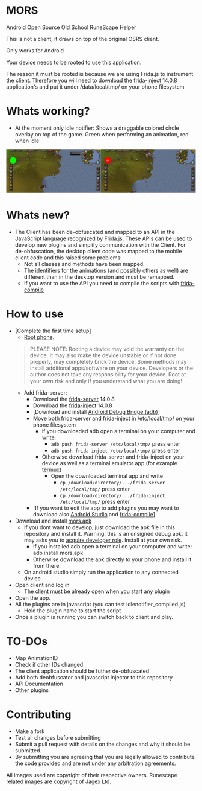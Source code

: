 # MORS
Android Open Source Old School RuneScape Helper

This is not a client, it draws on top of the original OSRS client.

Only works for Android 

Your device needs to be rooted to use this application.

The reason it must be rooted is because we are using Frida.js to instrument the client. Therefore you will need to download the [frida-inject 14.0.8](https://github.com/frida/frida/releases/tag/14.0.8) application's and put it under /data/local/tmp/ on your phone filesystem

# Whats working?
* At the moment only idle notifier: Shows a draggable colored circle overlay on top of the game. Green when performing an animation, red when idle

![alt text](../images/idlenotifier.jpg)

# Whats new?
* The Client has been de-obfuscated and mapped to an API in the JavaScript language recognized by Frida.js. These APIs can be used to develop new plugins and simplify communication with the Client. For de-obfuscation, the desktop client code was mapped to the mobile client code and this raised some problems:
  * Not all classes and methods have been mapped.
  * The identifiers for the animations (and possibly others as well) are different than in the desktop version and must be remapped.
  * If you want to use the API you need to compile the scripts with [frida-compile](https://github.com/frida/frida/releases/tag/14.0.8)

# How to use
* [Complete the first time setup]
    * [Root phone](https://www.xda-developers.com/root/).
    > PLEASE NOTE: Rooting a device may void the warranty on the device. It may also make the device unstable or if not done properly, may completely brick the device. Some methods may install additional apps/software on your device. Developers or the author does not take any responsibility for your device. Root at your own risk and only if you understand what you are doing!
    * Add frida-server:
        * Download the [frida-server](https://github.com/frida/frida/releases/tag/14.0.8) 14.0.8
        * Download the [frida-inject](https://github.com/frida/frida/releases/tag/14.0.8) 14.0.8
        * [Download and install [Android Debug Bridge (adb)](https://developer.android.com/studio/command-line/adb)]
        * Move both frida-server and frida-inject in /etc/local/tmp/ on your phone filesystem
            * if you downloaded adb open a terminal on your computer and write:
                * `adb push frida-server /etc/local/tmp/` press enter 
                * `adb push frida-inject /etc/local/tmp/` press enter 
            * Otherwise download frida-server and frida-inject on your device as well as a terminal emulator app (for example [termux](https://play.google.com/store/apps/details?id=com.termux))
                * Open the downloaded terminal app and write
                    * `cp /download/directory/.../frida-server /etc/local/tmp/` press enter
                    * `cp /download/directory/.../frida-inject /etc/local/tmp/` press enter
        * [If you want to edit the app to add plugins you may want to download also [Android Studio](https://developer.android.com/studio) and [frida-compile](https://github.com/frida/frida-compile)]
* Download and install [mors.apk](mors.apk)
    * If you dont want to develop, just download the apk file in this repository and install it. Warning: this is an unsigned debug apk, it may asks you to [acquire developer role](https://www.howtogeek.com/129728/how-to-access-the-developer-options-menu-and-enable-usb-debugging-on-android-4.2/). Install at your own risk.
        * If you installed adb open a terminal on your computer and write: adb install mors.apk
        * Otherwise download the apk directly to your phone and install it from there.
    * On android studio simply run the application to any connected device
* Open client and log in
    * The client must be already open when you start any plugin
* Open the app.
* All the plugins are in javascript (you can test idlenotifier_compiled.js)
    * Hold the plugin name to start the script
* Once a plugin is running you can switch back to client and play.

# TO-DOs
* Map AnimationID
* Check if other IDs changed
* The client application should be futher de-obfuscated
* Add both deobfuscator and javascript injector to this repository
* API Documentation
* Other plugins

# Contributing
* Make a fork
* Test all changes before submitting
* Submit a pull request with details on the changes and why it should be submitted.
* By submitting you are agreeing that you are legally allowed to contribute the code provided and are not under any arbitration agreements.


All images used are copyright of their respective owners.
Runescape related images are copyright of Jagex Ltd.

